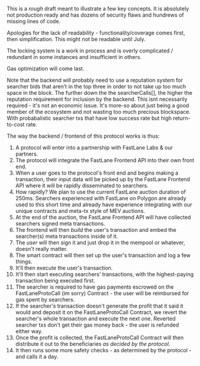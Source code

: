This is a *rough* draft meant to illustrate a few key concepts.  It is absolutely not production ready and has dozens of security flaws and hundrews of missing lines of code. 

Apologies for the lack of readability - functionality/coverage comes first, then simplification. This might not be readable until July.

The locking system is a work in process and is overly complicated / redundant
in some instances and insufficient in others. 

Gas optimization will come last.

Note that the backend will probably need to use a reputation system for searcher bids that aren't in the top three in order to not take up too much space in the block.  The further down the the searcherCalls[], the higher the
reputation requirement for inclusion by the backend. This isnt necessarily required - it's not an economic issue. It's more-so about just being a good member of the ecosystem and not wasting too much precious blockspace. With probabalistic searcher txs that have low success rate but high return-to-cost rate. 

The way the backend / frontend of this protocol works is thus:

1. A protocol will enter into a partnership with FastLane Labs & our partners.
2. The protocol will integrate the FastLane Frontend API into their own front end.
3. When a user goes to the protocol's front end and begins making a transaction, their input data will be picked up by the FastLane Frontend API where it will be rapidly disseminated to searchers. 
4. How rapidly?  We plan to use the current FastLane auction duration of 250ms.  Searchers experienced with FastLane on Polygon are already used to this short time and already have experience integrating with our unique contracts and meta-tx style of MEV auctions. 
5.  At the end of the auction, the FastLane Frontend API will have collected searchers signed meta transactions.
6.  The frontend will then *build* the user's transaction and embed the searcher(s) meta transactions inside of it.
7.  The *user* will then sign it and just drop it in the mempool or whatever, doesn't really matter. 
8.  The smart contract will then set up the user's transaction and log a few things.
9. It'll then execute the user's transaction.
10. It'll then start executing searchers' transactions, with the highest-paying transaction being executed first.  
11.  The searcher is required to have gas payments escrowed on the FastLaneProtoCall (im sorry) Contract - the user will be reimbursed for gas spent by searchers.  
12. If the searcher's transaction doesn't generate the profit that it said it would and deposit it on the FastLaneProtoCall Contract, we revert the searcher's whole transaction and execute the next one. Reverted searcher txs don't get their gas money back - the user is refunded either way.
13. Once the profit is collected, the FastLaneProtoCall Contract will then distribute it out to the beneficiaries *as decided by the protocol*. 
14. It then runs some more safety checks - as determined by the protocol - and calls it a day.  

